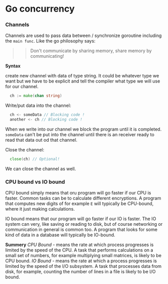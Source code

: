 # Go concurrency

### Channels

Channels are used to pass data between / synchronize goroutine including the `main func`.
Like the go philosophy says:

> > Don't communicate by sharing memory, share memory by communicating!

**Syntax**

create new channel with data of type string.
It could be whatever type we want but we have to be explicit and tell the compiler what type we will use for our channel.

```go
  ch := make(chan string)
```

Write/put data into the channel:

```go
  ch <- someData // Blocking code !
  another <- ch // Blocking code !
```

When we write into our channel we block the program until it is completed.
`someData` can't be put into the channel until there is an receiver ready to read that data out od that channel.

Close the channel:

```go
  close(ch) // Optional!
```

We can close the channel as well.

### CPU bound vs IO bound

CPU bound simply means that oru program will go faster if our CPU is faster.
Common tasks can be to calculate different encryptions.
A program that computes new digits of for example `E` will typically be CPU-bound, where it just making calculations.

IO bound means that our program will go faster if our IO is faster.
The IO system can very, like saving or reading to disk, but of course networking or communication in general is common too.
A program that looks for some kind of data in a database will typically be IO-bound.

**Summery**
_CPU Bound_ - means the rate at which process progresses is limited by the speed of the CPU.
A task that performs calculations on a small set of numbers, for example multiplying small matrices, is likely to be CPU bound.
_IO Bound_ - means the rate at which a process progresses is limited by the speed of the I/O subsystem. A task that processes data from disk, for example, counting the number of lines in a file is likely to be I/O bound.
